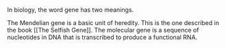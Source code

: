 In biology, the word gene has two meanings.

The Mendelian gene is a basic unit of heredity. This is the one described in the book [[The Selfish Gene]].
The molecular gene is a sequence of nucleotides in DNA that is transcribed to produce a functional RNA.

